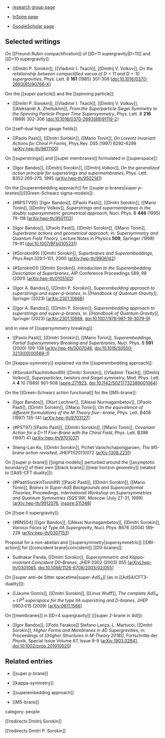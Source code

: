 
* [research group page](https://www.pd.infn.it/eng/group-iv/)

* [InSpire page](https://inspirehep.net/authors/988026)

* [GoogleScholar page](https://scholar.google.it/citations?user=Xq-eCjAAAAAJ&hl=en)

## Selected writings

On [[Freund-Rubin compactification]] of [[D=11 supergravity|D=11]] and [[D=10 supergravity]]:

* [[Dmitri P. Sorokin]], [[Vladimir I. Tkach]], [[Dmitrij V. Volkov]], *On the relationship between compactified vacua of $D=11$ and $D=10$ supergravities*, Phys. Lett. B **161** (1985) 301-306 &lbrack;<a href="https://doi.org/10.1016/0370-2693(85)90766-X">doi:10.1016/0370-2693(85)90766-X</a>&rbrack;

Om the [[super particle]] and the [[spinning particle]]:

* [[Dmitri P. Sorokin]], [[Vladimir I. Tkach]], [[Dmitrij V. Volkov]], [[Aleksandr A. Zheltukhin]], *From the Superparticle Siegel Symmetry to the Spinning Particle Proper Time Supersymmetry*, Phys. Lett. B **216** (1989) 302-306 &lbrack;<a href="https://doi.org/10.1016/0370-2693(89)91119-2">doi:10.1016/0370-2693(89)91119-2</a>&rbrack;


On [[self-dual higher gauge fields]]:

* [[Paolo Pasti]], [[Dmitri Sorokin]], [[Mario Tonin]], _On Lorentz Invariant Actions for Chiral P-Forms_, Phys.Rev. D55 (1997) 6292-6298 ([arXiv:hep-th/9611100](https://arxiv.org/abs/hep-th/9611100))

On [[superstrings]] and [[super membranes]] formulated in [[superspace]]:

* [[Igor Bandos]], [[Dmitrij Sorokin]], [[Dmitrij Volkov]], _On the generalized action principle for superstrings and supermembranes_, Phys. Lett. B352:269-275, 1995 ([arXiv:hep-th/9502141](https://arxiv.org/abs/hep-th/9502141))


On the [[superembedding approach]] for [[super p-branes|super $p$-branes]]/[[Green-Schwarz sigma-models]]:

* {#BPSTV95} [[Igor Bandos]], [[Paolo Pasti]], [[Dmitri Sorokin]], [[Mario Tonin]], [[Dmitry Volkov]], _Superstrings and supermembranes in the doubly supersymmetric geometrical approach_, Nucl. Phys. B **446** (1995) 79-118 &lbrack;[arXiv:hep-th/9501113](https://arxiv.org/abs/hep-th/9501113)&rbrack;

* [[Igor Bandos]], [[Paolo Pasti]], [[Dmitri Sorokin]], [[Mario Tonin]], *Superbrane actions and geometrical approach*, in: *Supersymmetry and Quantum Field Theory*, Lecture Notes in Physics **509**, Springer (1998) 79-91 &lbrack;[doi:10.1007/BFb0105231](https://doi.org/10.1007/BFb0105231)&rbrack;

* {#Sorokin99} [[Dmitri Sorokin]], _Superbranes and Superembeddings_, Phys.Rept.329:1-101, 2000 ([arXiv:hep-th/9906142](http://arxiv.org/abs/hep-th/9906142))

* {#Sorokin01} [[Dmitri Sorokin]], _Introduction to the Superembedding Description of Superbranes_, AIP Conference Proceedings 589, 98 (2001) ([arXiv:hep-th/0105102](https://arxiv.org/abs/hep-th/0105102))

* [[Igor A. Bandos]], [[Dmitri P. Sorokin]], *Superembedding approach to superstrings and super-$p$-branes*, in *[[Handbook of Quantum Gravity]]*, Springer (2023) &lbrack;[arXiv:2301.10668](https://arxiv.org/abs/2301.10668)&rbrack;

* [[Igor A. Bandos]], [[Dmitri P. Sorokin]], *Superembedding approach to superstrings and super-$p$-branes*, in: *[[Handbook of Quantum Gravity]]*, Springer (2023) &lbrack;[arXiv:2301.10668](https://arxiv.org/abs/2301.10668), [doi:10.1007/978-981-19-3079-9](https://doi.org/10.1007/978-981-19-3079-9)&rbrack;

and in view of [[supersymmetry breaking]]:

* [[Paolo Pasti]], [[Dmitri Sorokin]], [[Mario Tonin]], *Superembeddings, Partial Supersymmetry Breaking and Superbranes*, Nucl. Phys. B **591** (2000) 109-138 &lbrack;[arXiv:hep-th/0007048](https://arxiv.org/abs/hep-th/0007048), <a href="https://doi.org/10.1016/S0550-3213(00)00569-1">doi:10.1016/S0550-3213(00)00569-1</a>&rbrack;


On [[kappa-symmetry]] explained via the [[superembedding approach]]:

* {#SorokinTkachVolkov89} [[Dmitri Sorokin]], [[Vladimir Tkach]], [[Dmitrij Volkov]], _Superparticles, twistors and Siegel symmetry_, Mod. Phys. Lett. A **4** 10 (1989) 901-908 &lbrack;[spire:271923](http://inspirehep.net/record/271923), [doi:10.1142/S0217732389001064](https://doi.org/10.1142/S0217732389001064)&rbrack;



On the [[Green-Schwarz action functional]] for the [[M5-brane]]:

* [[Igor Bandos]], [[Kurt Lechner]], [[Alexei Nurmagambetov]], [[Paolo Pasti]], [[Dmitri Sorokin]], [[Mario Tonin]], _On the equivalence of different formulations of the M Theory five--brane_, Phys. Lett. B408 (1997) 135-141 ([arXiv:hep-th/9703127](http://arxiv.org/abs/hep-th/9703127))

* {#PST97} [[Paolo Pasti]], [[Dmitri Sorokin]], [[Mario Tonin]], _Covariant Action for a D=11 Five-Brane with the Chiral Field_, Phys. Lett. B398 (1997) 41 ([arXiv:hep-th/9701037](https://arxiv.org/abs/hep-th/9701037))

* Sheng-Lan Ko, [[Dmitri Sorokin]], Pichet Vanichchapongjaroen, _The M5-brane action revisited_, JHEP11(2013)072 ([arXiv:1308.2231](https://arxiv.org/abs/1308.2231))

On [[super p-brane]] [[sigma models]] perturbed around the [[asymptotic boundary]] of their own [[black brane]] [[near horizon geometry]] (related to [[AdS-CFT duality]]):

* {#PastiSorokinTonin99} [[Paolo Pasti]], [[Dmitri Sorokin]], [[Mario Tonin]], *Branes in Super-AdS Backgrounds and Superconformal Theories*, Proceedings, *International Workshop on Supersymmetries and Quantum Symmetries (SQS'99)*, Moscow (July 27-31, 1999) &lbrack;[arXiv:hep-th/9912076](http://arxiv.org/abs/hep-th/9912076), [inspire:511348](https://inspirehep.net/literature/511348)&rbrack;


On [[type II supergravity]]:

* {#BNS04} [[Igor Bandos]], [[Alexei Nurmagambetov]], [[Dmitri Sorokin]], _Various Faces of Type IIA Supergravity_, Nucl. Phys. B676 (2004) 189-228 ([arXiv:hep-th/0307153](https://arxiv.org/abs/hep-th/0307153))


Proposal for a non-abelian and [[supersymmetry|supersymmetric]] [[DBI-action]] for [[coincident brane|coincident]] [[D0-branes]]:

* Sudhakar Panda, [[Dmitri Sorokin]], *Supersymmetric and Kappa-invariant Coincident D0-Branes*, 	JHEP 0302 (2003) 055 &lbrack;[arXivLhep-th/0301065](https://arxiv.org/abs/hep-th/0301065), [doi:10.1088/1126-6708/2003/02/055](https://doi.org/10.1088/1126-6708/2003/02/055)&rbrack;

On [[super anti-de Sitter spacetime|super-$AdS_4$]] (as in [[AdS4/CFT3-duality]]):

* [[Jaume Gomis]], [[Dmitri Sorokin]], [[Linus Wulff]], *The complete $AdS_4 \times \mathbb{C}P^3$ superspace for the type IIA superstring and D-branes*, JHEP 0903:015 (2009) &lbrack;[arXiv:0811.1566](https://arxiv.org/abs/0811.1566)&rbrack;


On [[membranes]] in [[D=4 supergravity]] ([[super 2-brane in 4d]]):

* [[Igor Bandos]], [[Fotis Farakos]] Stefano Lanza, L. Martucci,  [[Dmitri Sorokin]], _Higher Forms and Membranes in 4D Supergravities_, in: Proceedings of _[[Higher Structures in M-Theory 2018]]_, Fortschritte der Physik, Special Issue Volume 67, Issue 8-9 ([arXiv:1903.02841](https://arxiv.org/abs/1903.02841), [doi:10.1002/prop.201910020](https://doi.org/10.1002/prop.201910020))



## Related entries

* [[super p-brane]]

* [[kappa-symmetry]]

* [[superembedding approach]]

* [[M5-brane]]

category: people

[[!redirects Dmitrij Sorokin]]

[[!redirects Dmitri P. Sorokin]]
